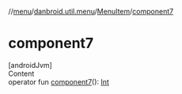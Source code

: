//[menu](../../index.md)/[danbroid.util.menu](../index.md)/[MenuItem](index.md)/[component7](component7.md)



# component7  
[androidJvm]  
Content  
operator fun [component7](component7.md)(): [Int](https://kotlinlang.org/api/latest/jvm/stdlib/kotlin/-int/index.html)  



